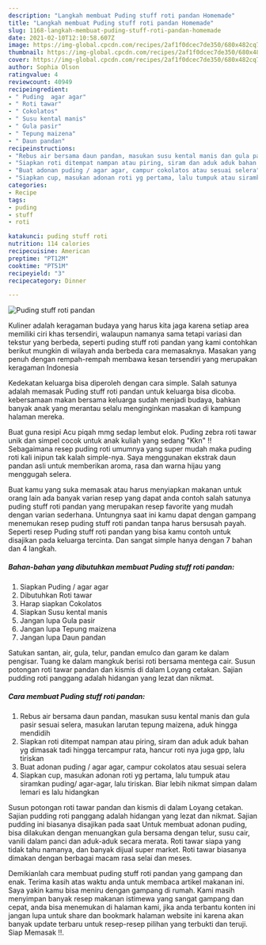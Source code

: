 ```yaml
---
description: "Langkah membuat Puding stuff roti pandan Homemade"
title: "Langkah membuat Puding stuff roti pandan Homemade"
slug: 1168-langkah-membuat-puding-stuff-roti-pandan-homemade
date: 2021-02-10T12:10:58.607Z
image: https://img-global.cpcdn.com/recipes/2af1f0dcec7de350/680x482cq70/puding-stuff-roti-pandan-foto-resep-utama.jpg
thumbnail: https://img-global.cpcdn.com/recipes/2af1f0dcec7de350/680x482cq70/puding-stuff-roti-pandan-foto-resep-utama.jpg
cover: https://img-global.cpcdn.com/recipes/2af1f0dcec7de350/680x482cq70/puding-stuff-roti-pandan-foto-resep-utama.jpg
author: Sophia Olson
ratingvalue: 4
reviewcount: 40949
recipeingredient:
- " Puding  agar agar"
- " Roti tawar"
- " Cokolatos"
- " Susu kental manis"
- " Gula pasir"
- " Tepung maizena"
- " Daun pandan"
recipeinstructions:
- "Rebus air bersama daun pandan, masukan susu kental manis dan gula pasir sesuai selera, masukan larutan tepung maizena, aduk hingga mendidih"
- "Siapkan roti ditempat nampan atau piring, siram dan aduk aduk bahan yg dimasak tadi hingga tercampur rata, hancur roti nya juga gpp, lalu tiriskan"
- "Buat adonan puding / agar agar, campur cokolatos atau sesuai selera"
- "Siapkan cup, masukan adonan roti yg pertama, lalu tumpuk atau siramkan puding/ agar-agar, lalu tiriskan. Biar lebih nikmat simpan dalam lemari es lalu hidangkan"
categories:
- Recipe
tags:
- puding
- stuff
- roti

katakunci: puding stuff roti 
nutrition: 114 calories
recipecuisine: American
preptime: "PT12M"
cooktime: "PT51M"
recipeyield: "3"
recipecategory: Dinner

---
```



![Puding stuff roti pandan](https://img-global.cpcdn.com/recipes/2af1f0dcec7de350/680x482cq70/puding-stuff-roti-pandan-foto-resep-utama.jpg)

Kuliner adalah keragaman budaya yang harus kita jaga karena setiap area memiliki ciri khas tersendiri, walaupun namanya sama tetapi variasi dan tekstur yang berbeda, seperti puding stuff roti pandan yang kami contohkan berikut mungkin di wilayah anda berbeda cara memasaknya. Masakan yang penuh dengan rempah-rempah membawa kesan tersendiri yang merupakan keragaman Indonesia

Kedekatan keluarga bisa diperoleh dengan cara simple. Salah satunya adalah memasak Puding stuff roti pandan untuk keluarga bisa dicoba. kebersamaan makan bersama keluarga sudah menjadi budaya, bahkan banyak anak yang merantau selalu menginginkan masakan di kampung halaman mereka.

Buat guna resipi Acu piqah mmg sedap lembut elok. Puding zebra roti tawar unik dan simpel cocok untuk anak kuliah yang sedang &#34;Kkn&#34; !! Sebagaimana resep puding roti umumnya yang super mudah maka puding roti kali inipun tak kalah simple-nya. Saya menggunakan ekstrak daun pandan asli untuk memberikan aroma, rasa dan warna hijau yang menggugah selera.

Buat kamu yang suka memasak atau harus menyiapkan makanan untuk orang lain ada banyak varian resep yang dapat anda contoh salah satunya puding stuff roti pandan yang merupakan resep favorite yang mudah dengan varian sederhana. Untungnya saat ini kamu dapat dengan gampang menemukan resep puding stuff roti pandan tanpa harus bersusah payah.
Seperti resep Puding stuff roti pandan yang bisa kamu contoh untuk disajikan pada keluarga tercinta. Dan sangat simple hanya dengan 7 bahan dan 4 langkah.


<!--inarticleads1-->

##### Bahan-bahan yang dibutuhkan membuat Puding stuff roti pandan:

1. Siapkan  Puding / agar agar
1. Dibutuhkan  Roti tawar
1. Harap siapkan  Cokolatos
1. Siapkan  Susu kental manis
1. Jangan lupa  Gula pasir
1. Jangan lupa  Tepung maizena
1. Jangan lupa  Daun pandan


Satukan santan, air, gula, telur, pandan emulco dan garam ke dalam pengisar. Tuang ke dalam mangkuk berisi roti bersama mentega cair. Susun potongan roti tawar pandan dan kismis di dalam Loyang cetakan. Sajian pudding roti panggang adalah hidangan yang lezat dan nikmat. 

<!--inarticleads2-->

##### Cara membuat  Puding stuff roti pandan:

1. Rebus air bersama daun pandan, masukan susu kental manis dan gula pasir sesuai selera, masukan larutan tepung maizena, aduk hingga mendidih
1. Siapkan roti ditempat nampan atau piring, siram dan aduk aduk bahan yg dimasak tadi hingga tercampur rata, hancur roti nya juga gpp, lalu tiriskan
1. Buat adonan puding / agar agar, campur cokolatos atau sesuai selera
1. Siapkan cup, masukan adonan roti yg pertama, lalu tumpuk atau siramkan puding/ agar-agar, lalu tiriskan. Biar lebih nikmat simpan dalam lemari es lalu hidangkan


Susun potongan roti tawar pandan dan kismis di dalam Loyang cetakan. Sajian pudding roti panggang adalah hidangan yang lezat dan nikmat. Sajian pudding ini biasanya disajikan pada saat Untuk membuat adonan puding, bisa dilakukan dengan menuangkan gula bersama dengan telur, susu cair, vanili dalam panci dan aduk-aduk secara merata. Roti tawar siapa yang tidak tahu namanya, dan banyak dijual super market. Roti tawar biasanya dimakan dengan berbagai macam rasa selai dan meses. 

Demikianlah cara membuat puding stuff roti pandan yang gampang dan enak. Terima kasih atas waktu anda untuk membaca artikel makanan ini. Saya yakin kamu bisa meniru dengan gampang di rumah. Kami masih menyimpan banyak resep makanan istimewa yang sangat gampang dan cepat, anda bisa menemukan di halaman kami, jika anda terbantu konten ini jangan lupa untuk share dan bookmark halaman website ini karena akan banyak update terbaru untuk resep-resep pilihan yang terbukti dan teruji. Siap Memasak !!. 
